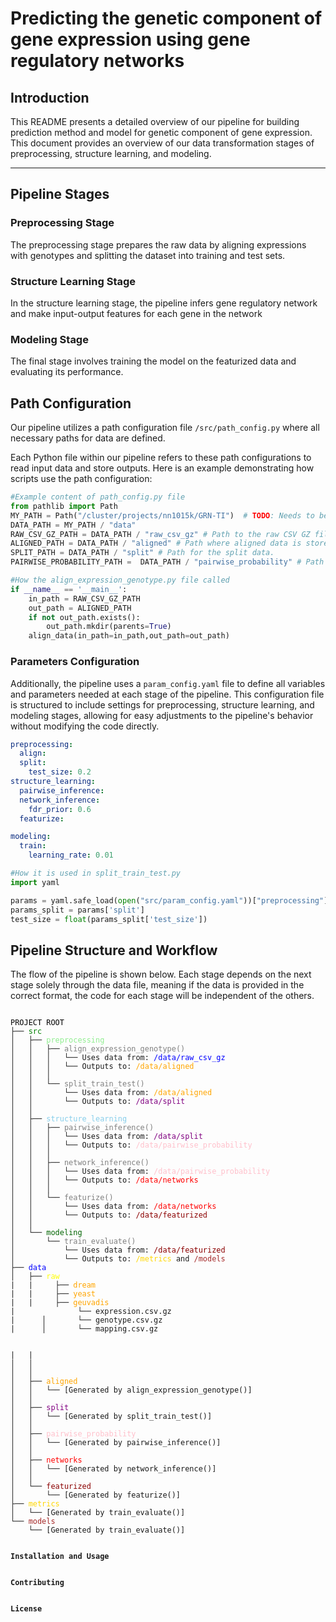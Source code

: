 # Predicting the genetic component of gene expression using gene regulatory networks

## Introduction

This README presents a detailed overview of our  pipeline for building prediction method and model for genetic component of gene expression. This document provides an overview of our data transformation  stages of preprocessing, structure learning, and modeling. 

---

## Pipeline Stages 

### Preprocessing Stage

The preprocessing stage prepares the raw data  by aligning expressions with genotypes and splitting the dataset into training and test sets.

### Structure Learning Stage

In the structure learning stage, the pipeline infers gene regulatory network and make input-output features for each gene in the network

### Modeling Stage

The final stage involves training the model on the featurized data and evaluating its performance.




## Path Configuration

Our pipeline utilizes a path configuration file `/src/path_config.py` where all necessary paths for data  are defined. 

Each Python file within our pipeline refers to these path configurations to read input data and store outputs. Here is an example demonstrating how scripts use the path configuration:
```python
#Example content of path_config.py file
from pathlib import Path
MY_PATH = Path("/cluster/projects/nn1015k/GRN-TI")  # TODO: Needs to be updated
DATA_PATH = MY_PATH / "data"
RAW_CSV_GZ_PATH = DATA_PATH / "raw_csv_gz" # Path to the raw CSV GZ files.
ALIGNED_PATH = DATA_PATH / "aligned" # Path where aligned data is stored.
SPLIT_PATH = DATA_PATH / "split" # Path for the split data.
PAIRWISE_PROBABILITY_PATH =  DATA_PATH / "pairwise_probability" # Path for the output of pairwise inference.
```

```python
#How the align_expression_genotype.py file called
if __name__ == '__main__':
    in_path = RAW_CSV_GZ_PATH
    out_path = ALIGNED_PATH
    if not out_path.exists():
        out_path.mkdir(parents=True)
    align_data(in_path=in_path,out_path=out_path)   
```
### Parameters Configuration

Additionally, the pipeline uses a `param_config.yaml` file to define all variables and parameters needed at each stage of the pipeline. This configuration file is structured to include settings for preprocessing, structure learning, and modeling stages, allowing for easy adjustments to the pipeline's behavior without modifying the code directly.

```yaml
preprocessing:
  align:
  split:
    test_size: 0.2
structure_learning:
  pairwise_inference:
  network_inference:
    fdr_prior: 0.6
  featurize:

modeling:
  train: 
    learning_rate: 0.01
```
```python
#How it is used in split_train_test.py
import yaml

params = yaml.safe_load(open("src/param_config.yaml"))["preprocessing"]
params_split = params['split']
test_size = float(params_split['test_size'])
```

## Pipeline Structure and Workflow 

The flow of the pipeline is shown below. Each stage depends on the next stage solely through the data file, meaning if the data is provided in the correct format, the code for each stage will be independent of the others.


<pre>
<code>
<span style="color: black;">PROJECT ROOT</span>
├── <span style="color: green;">src</span>
│   ├── <span style="color: lightgreen;">preprocessing</span>
│   │   ├── <span style="color: grey;">align_expression_genotype()</span>
│   │   │   └── Uses data from: <span style="color: blue;">/data/raw_csv_gz</span>
│   │   │   └── Outputs to: <span style="color: orange;">/data/aligned</span>
│   │   │   
│   │   └── <span style="color: grey;">split_train_test()</span>
│   │       └── Uses data from: <span style="color: orange;">/data/aligned</span>
│   │       └── Outputs to: <span style="color: purple;">/data/split</span>
│   │       
│   ├── <span style="color: skyblue;">structure_learning</span>
│   │   ├── <span style="color: grey;">pairwise_inference()</span>
│   │   │   └── Uses data from: <span style="color: purple;">/data/split</span>
│   │   │   └── Outputs to: <span style="color: pink;">/data/pairwise_probability</span>
│   │   │   
│   │   ├── <span style="color: grey;">network_inference()</span>
│   │   │   └── Uses data from: <span style="color: pink;">/data/pairwise_probability</span>
│   │   │   └── Outputs to: <span style="color: red;">/data/networks</span>
│   │   │   
│   │   └── <span style="color: grey;">featurize()</span>
│   │       └── Uses data from: <span style="color: red;">/data/networks</span>
│   │       └── Outputs to: <span style="color: darkred;">/data/featurized</span>
│   │       
│   └── <span style="color: darkgreen;">modeling</span>
│       └── <span style="color: grey;">train_evaluate()</span>
│           └── Uses data from: <span style="color: darkred;">/data/featurized</span>
│           └── Outputs to: <span style="color: gold;">/metrics</span> and <span style="color: brown;">/models</span>
├── <span style="color: blue;">data</span>
│   ├── <span style="color: yellow;">raw</span>
|   |     ├── <span style="color: orange;">dream</span>
|   |     ├── <span style="color: orange;">yeast</span>
|   |     ├── <span style="color: orange;">geuvadis</span>
|              └── expression.csv.gz
|      │       └── genotype.csv.gz
|      │       └── mapping.csv.gz

         
|   |
│   │   
│   │   
│   ├── <span style="color: orange;">aligned</span>
│   │   └── [Generated by align_expression_genotype()]
│   │   
│   ├── <span style="color: purple;">split</span>
│   │   └── [Generated by split_train_test()]
│   │   
│   ├── <span style="color: pink;">pairwise_probability</span>
│   │   └── [Generated by pairwise_inference()]
│   │   
│   ├── <span style="color: red;">networks</span>
│   │   └── [Generated by network_inference()]
│   │   
│   └── <span style="color: darkred;">featurized</span>
│       └── [Generated by featurize()]
├── <span style="color: gold;">metrics</span>
│   └── [Generated by train_evaluate()]
└── <span style="color: brown;">models</span>
    └── [Generated by train_evaluate()] 


<b>Installation and Usage</b>


<b>Contributing</b>


<b>License</b>

</code>
</pre>



































